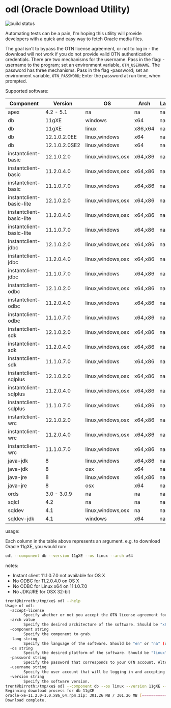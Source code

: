 # odl (Oracle Download Utility)

![build status](https://travis-ci.org/tschf/odl.svg?branch=master)

Automating tests can be a pain, I'm hoping this utility will provide developers with a quick and easy way to fetch Oracle media files.

The goal isn't to bypass the OTN license agreement, or not to log in - the download will not work if you do not provide valid OTN authentication credentials. There are two mechanisms for the username. Pass in the flag: -username <username> to the program; set an environment variable, `OTN_USERNAME`. The password has three mechanisms. Pass in the flag -password; set an environment variable, `OTN_PASSWORD`; Enter the password at run time, when prompted.

Supported software:

| Component                  | Version       | OS                | Arch    | Lang  |
| ---                        | ---           | ---               | ---     | ---   |
| apex                       | 4.2 - 5.1     | na                | na      | na,en |
| db                         | 11gXE         | windows           | x64     | na    |
| db                         | 11gXE         | linux             | x86,x64 | na    |
| db                         | 12.1.0.2.0EE  | linux,windows     | x64     | na    |
| db                         | 12.1.0.2.0SE2 | linux,windows     | x64     | na    |
| instantclient-basic        | 12.1.0.2.0    | linux,windows,osx | x64,x86 | na    |
| instantclient-basic        | 11.2.0.4.0    | linux,windows,osx | x64,x86 | na    |
| instantclient-basic        | 11.1.0.7.0    | linux,windows     | x64,x86 | na    |
| instantclient-basic-lite   | 12.1.0.2.0    | linux,windows,osx | x64,x86 | na    |
| instantclient-basic-lite   | 11.2.0.4.0    | linux,windows,osx | x64,x86 | na    |
| instantclient-basic-lite   | 11.1.0.7.0    | linux,windows     | x64,x86 | na    |
| instantclient-jdbc         | 12.1.0.2.0    | linux,windows,osx | x64,x86 | na    |
| instantclient-jdbc         | 11.2.0.4.0    | linux,windows,osx | x64,x86 | na    |
| instantclient-jdbc         | 11.1.0.7.0    | linux,windows     | x64,x86 | na    |
| instantclient-odbc         | 12.1.0.2.0    | linux,windows,osx | x64,x86 | na    |
| instantclient-odbc         | 11.2.0.4.0    | linux,windows     | x64,x86 | na    |
| instantclient-odbc         | 11.1.0.7.0    | linux,windows     | x64,x86 | na    |
| instantclient-sdk          | 12.1.0.2.0    | linux,windows,osx | x64,x86 | na    |
| instantclient-sdk          | 11.2.0.4.0    | linux,windows,osx | x64,x86 | na    |
| instantclient-sdk          | 11.1.0.7.0    | linux,windows     | x64,x86 | na    |
| instantclient-sqlplus      | 12.1.0.2.0    | linux,windows,osx | x64,x86 | na    |
| instantclient-sqlplus      | 11.2.0.4.0    | linux,windows,osx | x64,x86 | na    |
| instantclient-sqlplus      | 11.1.0.7.0    | linux,windows     | x64,x86 | na    |
| instantclient-wrc          | 12.1.0.2.0    | linux,windows,osx | x64,x86 | na    |
| instantclient-wrc          | 11.2.0.4.0    | linux,windows,osx | x64,x86 | na    |
| instantclient-wrc          | 11.1.0.7.0    | linux,windows     | x64,x86 | na    |
| java-jdk                   | 8             | linux,windows     | x64,x86 | na    |
| java-jdk                   | 8             | osx               | x64     | na    |
| java-jre                   | 8             | linux,windows     | x64,x86 | na    |
| java-jre                   | 8             | osx               | x64     | na    |
| ords                       | 3.0 - 3.0.9   | na                | na      | na    |
| sqlcl                      | 4.2           | na                | na      | na    |
| sqldev                     | 4.1           | linux,windows,osx | na      | na    |
| sqldev-jdk                 | 4.1           | windows           | x64     | na    |

usage:

Each column in the table above represents an argument. e.g. to download Oracle 11gXE, you would run:

```bash
odl --component db --version 11gXE --os linux --arch x64
```

notes:

* Instant client 11.1.0.7.0 not available for OS X
* No ODBC for 11.2.0.4.0 on OS X
* No ODBC for Linux x64 on 11.1.0.7.0
* No JDK/JRE for OSX 32-bit

```bash
trent@birroth:/tmp/xe$ odl --help
Usage of odl:
  -accept-license
    	Specify whether or not you accept the OTN license agreement for the nominated software.
  -arch value
    	Specify the desired architecture of the software. Should be "x86", "x64", or "na" (default na)
  -component string
    	Specify the component to grab.
  -lang string
    	Specify the language of the software. Should be "en" or "na" (default "na")
  -os string
    	Specify the desired platform of the software. Should be "linux" or "windows" (default "linux")
  -password string
    	Specify the password that corresponds to your OTN account. Alternatively, set the environment variable OTN_PASSWORD.
  -username string
    	Specify the user account that will be logging in and accepting the license agreement. Alternatively, set the environment variable OTN_USERNAME.
  -version string
    	Specify the software version.
trent@birroth:/tmp/xe$ odl --component db --os linux --version 11gXE --arch x64 --accept-license
Beginning download process for db 11gXE
oracle-xe-11.2.0-1.0.x86_64.rpm.zip: 301.26 MB / 301.26 MB [==============================] 100.00% 5m30s
Download complete.
```
